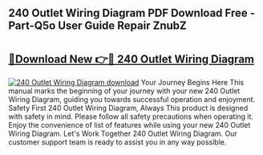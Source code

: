 ## 240 Outlet Wiring Diagram PDF Download Free - Part-Q5o User Guide Repair ZnubZ

# <h2><a href="http://dfq6xvk.blite.top/?on=240+Outlet+Wiring+Diagram">🔗Download New 👉🔴 240 Outlet Wiring Diagram</a></h2>

[![240 Outlet Wiring Diagram download](https://i.imgur.com/lujVjoI.png)](http://dfq6xvk.blite.top/?on=240+Outlet+Wiring+Diagram)
Your Journey Begins Here This manual marks the beginning of your journey with your new 240 Outlet Wiring Diagram, guiding you towards successful operation and enjoyment. Safety First 240 Outlet Wiring Diagram, Always This product is designed with safety in mind. Please follow all safety precautions when operating it. Enjoy the convenience of list of features while using your new 240 Outlet Wiring Diagram. Let's Work Together 240 Outlet Wiring Diagram. Our customer support team is ready to assist you in any way possible.
